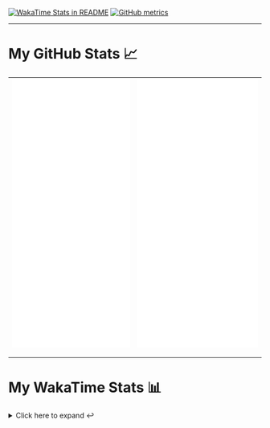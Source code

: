 [![WakaTime Stats in README](https://github.com/LOsioChico/LOsioChico/actions/workflows/waka.yml/badge.svg)](https://github.com/LOsioChico/LOsioChico/actions/workflows/waka.yml) [![GitHub metrics](https://github.com/LOsioChico/LOsioChico/actions/workflows/metrics.yml/badge.svg)](https://github.com/LOsioChico/LOsioChico/actions/workflows/metrics.yml)

---

# My GitHub Stats 📈

| ![](./assets/metrics.svg) | ![](./assets/metrics2.svg) |
| ------------------------- | -------------------------- |

---

# My WakaTime Stats 📊

<details>
<summary>Click here to expand ↩️</summary>
<br>

<!--START_SECTION:waka-->
![Code Time](http://img.shields.io/badge/Code%20Time-1%2C602%20hrs%2050%20mins-blue)

![Lines of code](https://img.shields.io/badge/From%20Hello%20World%20I%27ve%20Written-313.1%20thousand%20lines%20of%20code-blue)

**🐱 My GitHub Data** 

> 📦 505.6 kB Used in GitHub's Storage 
 > 
> 🏆 728 Contributions in the Year 2024
 > 
> 🚫 Not Opted to Hire
 > 
> 📜 14 Public Repositories 
 > 
> 🔑 28 Private Repositories 
 > 
**I'm a Night 🦉** 

```text
🌞 Morning                503 commits         ████░░░░░░░░░░░░░░░░░░░░░   14.69 % 
🌆 Daytime                1028 commits        ████████░░░░░░░░░░░░░░░░░   30.03 % 
🌃 Evening                1115 commits        ████████░░░░░░░░░░░░░░░░░   32.57 % 
🌙 Night                  777 commits         ██████░░░░░░░░░░░░░░░░░░░   22.70 % 
```
📅 **I'm Most Productive on Saturday** 

```text
Monday                   487 commits         ████░░░░░░░░░░░░░░░░░░░░░   14.23 % 
Tuesday                  510 commits         ████░░░░░░░░░░░░░░░░░░░░░   14.90 % 
Wednesday                383 commits         ███░░░░░░░░░░░░░░░░░░░░░░   11.19 % 
Thursday                 628 commits         █████░░░░░░░░░░░░░░░░░░░░   18.35 % 
Friday                   542 commits         ████░░░░░░░░░░░░░░░░░░░░░   15.83 % 
Saturday                 631 commits         █████░░░░░░░░░░░░░░░░░░░░   18.43 % 
Sunday                   242 commits         ██░░░░░░░░░░░░░░░░░░░░░░░   07.07 % 
```


📊 **This Week I Spent My Time On** 

```text
💬 Programming Languages: 
Scala                    13 hrs 1 min        ██████████████████░░░░░░░   73.37 % 
TypeScript               1 hr 25 mins        ██░░░░░░░░░░░░░░░░░░░░░░░   08.05 % 
JavaScript               1 hr 17 mins        ██░░░░░░░░░░░░░░░░░░░░░░░   07.25 % 
Other                    25 mins             █░░░░░░░░░░░░░░░░░░░░░░░░   02.37 % 
Java                     17 mins             ░░░░░░░░░░░░░░░░░░░░░░░░░   01.69 % 
```

**I Mostly Code in TypeScript** 

```text
TypeScript               25 repos            █████████████░░░░░░░░░░░░   51.02 % 
Scala                    3 repos             ██░░░░░░░░░░░░░░░░░░░░░░░   06.12 % 
Python                   3 repos             ██░░░░░░░░░░░░░░░░░░░░░░░   06.12 % 
Astro                    2 repos             █░░░░░░░░░░░░░░░░░░░░░░░░   04.08 % 
Go                       2 repos             █░░░░░░░░░░░░░░░░░░░░░░░░   04.08 % 
```




 Last Updated on 04/08/2024 00:58:19 UTC
<!--END_SECTION:waka-->

## </details>
